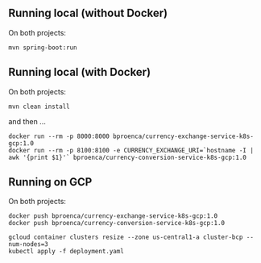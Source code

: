 ## Running local (without Docker)
On both projects:
```
mvn spring-boot:run 
```

## Running local (with Docker)
On both projects:
```
mvn clean install
```
and then ...
```
docker run --rm -p 8000:8000 bproenca/currency-exchange-service-k8s-gcp:1.0
docker run --rm -p 8100:8100 -e CURRENCY_EXCHANGE_URI=`hostname -I | awk '{print $1}'` bproenca/currency-conversion-service-k8s-gcp:1.0
```

## Running on GCP
On both projects:
```
docker push bproenca/currency-exchange-service-k8s-gcp:1.0
docker push bproenca/currency-conversion-service-k8s-gcp:1.0

gcloud container clusters resize --zone us-central1-a cluster-bcp --num-nodes=3
kubectl apply -f deployment.yaml

```
